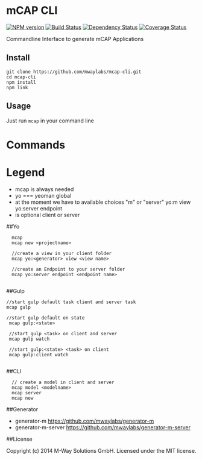 # mCAP CLI
[![NPM version][npm-image]][npm-url] [![Build Status][travis-image]][travis-url] [![Dependency Status][daviddm-url]][daviddm-image] [![Coverage Status][coveralls-image]][coveralls-url]

Commandline Interface to generate mCAP Applications



## Install

```
git clone https://github.com/mwaylabs/mcap-cli.git
cd mcap-cli
npm install
npm link
```



## Usage

Just run `mcap` in your command line

Commands
====

Legend
===
- mcap is always needed
- yo === yeoman global
- <generator> at the moment we have to available choices "m" or "server"
  yo:m view
  yo:server endpoint
- <state> is optional client or server

##Yo
````
  mcap
  mcap new <projectname>
  
  //create a view in your client folder
  mcap yo:<generator> view <view name>
  
  //create an Endpoint to your server folder
  mcap yo:server endpoint <endpoint name>
  
````

##Gulp

````
//start gulp default task client and server task
mcap gulp

//start gulp default on state
 mcap gulp:<state>
 
 //start gulp <task> on client and server
 mcap gulp watch
 
 //start gulp:<state> <task> on client
 mcap gulp:client watch
 
````

##CLI
````
  // create a model in client and server
  mcap model <modelname>
  mcap server
  mcap new
````

##Generator

- generator-m https://github.com/mwaylabs/generator-m
- generator-m-server https://github.com/mwaylabs/generator-m-server


##License

Copyright (c) 2014 M-Way Solutions GmbH. Licensed under the MIT license.



[npm-url]: https://npmjs.org/package/mcap-cli
[npm-image]: https://badge.fury.io/js/mcap-cli.svg
[travis-url]: https://travis-ci.org/mwaylabs/mcap-cli
[travis-image]: https://travis-ci.org/mwaylabs/mcap-cli.svg?branch=master
[daviddm-url]: https://david-dm.org/mwaylabs/mcap-cli.svg?theme=shields.io
[daviddm-image]: https://david-dm.org/mwaylabs/mcap-cli
[coveralls-url]: https://coveralls.io/r/mwaylabs/mcap-cli
[coveralls-image]: https://coveralls.io/repos/mwaylabs/mcap-cli/badge.png
